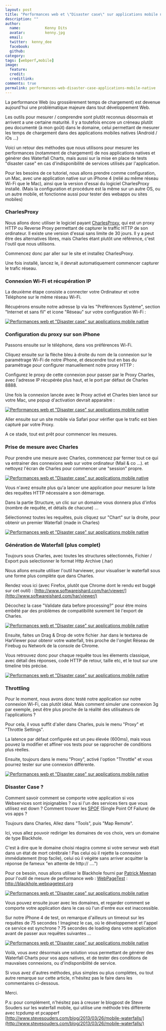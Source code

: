 ```yaml
---
layout: post
title: "Performances web et \"Disaster case\" sur applications mobile native"
description: ""
author:
  name:           Kenny Dits
  avatar:         kenny.jpg
  email:          
  twitter:  kenny_dee      
  facebook:       
  github:    
category: 
tags: [webperf,mobile]
image:
  feature: 
  credit: 
  creditlink: 
comments: true  
permalink: performances-web-disaster-case-applications-mobile-native
---
```


La performance Web (ou grossièrement temps de chargement) est devenue aujourd'hui une problématique majeure dans tout développement Web.

Les outils pour mesurer / comprendre sont plutôt reconnus désormais et arrivent a une certaine maturité. Il y a toutefois encore un créneau plutôt peu documenté (à mon goût) dans le domaine, celui permettant de mesurer les temps de chargement dans des applications mobiles natives (Android / iOs ...)

Voici un retour des méthodes que nous utilisons pour mesurer les performances (notamment de chargement) de nos applications natives et générer des Waterfall Charts, mais aussi sur la mise en place de tests "disaster case" en cas d'indisponibilité de services utilisés par l'application.

Pour les besoins de ce tutoriel, nous allons prendre comme configuration, un Mac, avec une application native sur un iPhone 4 (relié au même réseau Wi-Fi que le Mac), ainsi que la version d'essai du logiciel CharlesProxy installé. (Mais la configuration et procédure est la même sur un autre OS, ou un autre mobile, et fonctionne aussi pour tester des webapps ou sites mobiles)





### CharlesProxy

Nous allons donc utiliser le logiciel payant [CharlesProxy](http://www.charlesproxy.com/), qui est un proxy HTTP ou Reverse Proxy permettant de capturer le traffic HTTP de son ordinateur. Il existe une version d'essai sans limite de 30 jours. Il y a peut être des alternatives libres, mais Charles étant plutôt une référence, c'est l'outil que nous utilisons.

Commencez donc par aller sur le site et installez CharlesProxy.

Une fois installé, lancez le, il devrait automatiquement commencer capturer le trafic réseau.





### Connexion Wi-Fi et récupération IP

La deuxième étape consiste a connecter votre Ordinateur et votre Téléphone sur le même réseau Wi-Fi.



Récupérons ensuite notre adresse Ip via les "Préférences Système", section "Internet et sans fil" et icone "Réseau" sur votre configuration Wi-Fi :



[![Performances web et "Disaster case" sur applications mobile native](http://img.over-blog-kiwi.com/0/00/30/83/201306/ob_9f332944f7f96d84b86805a14041a546_recup-ip.png)](http://img.over-blog-kiwi.com/0/00/30/83/201306/ob_9f332944f7f96d84b86805a14041a546_recup-ip.png)




### Configuration du proxy sur son iPhone

Passons ensuite sur le téléphone, dans vos préférences Wi-Fi.

Cliquez ensuite sur la flèche bleu à droite du nom de la connexion sur le paramétrage Wi-Fi de notre iPhone, et descendre tout en bas du paramétrage pour configurer manuellement notre proxy HTTP :

Configurez le proxy de cette connexion pour passer par le Proxy Charles, avec l'adresse IP récupérée plus haut, et le port par défaut de Charles 8888.



Une fois la connexion lancée avec le Proxy activé et Charles bien lancé sur votre Mac, une popup d'activation devrait apparaitre :



[![Performances web et "Disaster case" sur applications mobile native](http://img.over-blog-kiwi.com/0/00/30/83/201306/ob_5fdf154fbea7025d99bd2e09dcd8e6cb_autorisation-charles.png)](http://img.over-blog-kiwi.com/0/00/30/83/201306/ob_5fdf154fbea7025d99bd2e09dcd8e6cb_autorisation-charles.png)

Aller ensuite sur un site mobile via Safari pour vérifier que le trafic est bien capturé par votre Proxy.




A ce stade, tout est prêt pour commencer les mesures.




### Prise de mesure avec Charles

Pour prendre une mesure avec Charles, commencez par fermer tout ce qui va entrainer des connexions web sur votre ordinateur (Mail & co ...). et nettoyez l'écran de Charles pour commencer une "session" propre.



[![Performances web et "Disaster case" sur applications mobile native](http://img.over-blog-kiwi.com/0/00/30/83/201306/ob_689b14b9dc97e42b31a007ecfe7343f1_cleaner-charles.png)](http://img.over-blog-kiwi.com/0/00/30/83/201306/ob_689b14b9dc97e42b31a007ecfe7343f1_cleaner-charles.png)

Vous n'avez ensuite plus qu'a lancer une application pour mesurer la liste des requêtes HTTP nécessaire a son démarrage.

Dans la partie Structure, un clic sur un domaine vous donnera plus d'infos (nombre de requête, et détails de chacune) ...

Sélectionnez toutes les requêtes, puis cliquez sur "Chart" sur la droite, pour obtenir un premier Waterfall (made in Charles)



[![Performances web et "Disaster case" sur applications mobile native](http://img.over-blog-kiwi.com/0/00/30/83/201306/ob_a5ed4b66cceafe170170112a0c5bc5ae_recording-charles-chart.png)](http://img.over-blog-kiwi.com/0/00/30/83/201306/ob_a5ed4b66cceafe170170112a0c5bc5ae_recording-charles-chart.png)



### Génération de Waterfall (plus complet)

Toujours sous Charles, avec toutes les structures sélectionnés, Fichier / Export puis selectionner le format Http Archive (.har)

Nous allons ensuite utiliser l'outil harviewer, pour visualiser le waterfall sous une forme plus complète que dans Charles.

Rendez vous ici (avec Firefox, plutôt que Chrome dont le rendu est buggé sur cet outil) : [http://www.softwareishard.com/har/viewer/](http://www.softwareishard.com/har/viewer/)

Décochez la case "Validate data before processing?" pour être moins embêté par des problèmes de compatibilité surement lié l'export de Charles.



[![Performances web et "Disaster case" sur applications mobile native](http://img.over-blog-kiwi.com/0/00/30/83/201306/ob_1ca8d35846fcf94af13302079edba29d_harviewer.png)](http://img.over-blog-kiwi.com/0/00/30/83/201306/ob_1ca8d35846fcf94af13302079edba29d_harviewer.png)

Ensuite, faites un Drag & Drop de votre fichier .har dans le textarea de HarViewer pour obtenir votre waterfall, très proche de l'onglet Réseau de Firebug ou Network de la console de Chrome.

Vous retrouvez donc pour chaque requête tous les élements classique, avec détail des réponses, code HTTP de retour, taille etc, et le tout sur une timeline très précise.



[![Performances web et "Disaster case" sur applications mobile native](http://img.over-blog-kiwi.com/0/00/30/83/201306/ob_592bf871e7372f057e87d3bad159ca0d_waterfall-har-viewer.png)](http://img.over-blog-kiwi.com/0/00/30/83/201306/ob_592bf871e7372f057e87d3bad159ca0d_waterfall-har-viewer.png)



### Throttling

Pour le moment, nous avons donc testé notre application sur notre connexion Wi-Fi, cas plutôt idéal. Mais comment simuler une connexion 3g par exemple, peut être plus proche de la réalité des utilisateurs de l'applications ?

Pour cela, il vous suffit d'aller dans Charles, puis le menu "Proxy" et "Throttle Settings".

La latence par défaut configurée est un peu élevée (600ms), mais vous pouvez la modifier et affiner vos tests pour se rapprocher de conditions plus réelles.

Ensuite, toujours dans le menu "Proxy", activé l'option "Throttle" et vous pourrez tester sur une connexion différente.



[![Performances web et "Disaster case" sur applications mobile native](http://img.over-blog-kiwi.com/0/00/30/83/201306/ob_e2de8973ef740d2832a1e475cc632226_throttling.png)](http://img.over-blog-kiwi.com/0/00/30/83/201306/ob_e2de8973ef740d2832a1e475cc632226_throttling.png)



### Disaster Case ?

Comment savoir comment se comporte votre application si vos Webservices sont injoignables ? ou si l'un des services tiers que vous utilisez est down ? Comment trouver les [SPOF](http://blog.patrickmeenan.com/2011/10/testing-for-frontend-spof.html) (Single Point Of Failure) de vos apps ?

Toujours dans Charles, Allez dans "Tools", puis "Map Remote".

Ici, vous allez pouvoir rediriger les domaines de vos choix, vers un domaine de type Blackhole.

C'est à dire que le domaine choisi réagira comme si votre serveur web était dans un état de mort cérébrale ! Pas celui où il rejette la connexion immédiatement (trop facile), celui où il végète sans arriver acquitter la réponse (le fameux "en attente de http:// ....")

Pour ce besoin, nous allons utiliser le Blackhole fourni par [Patrick Meenan](https://twitter.com/patmeenan) pour l'outil de mesure de performance web : [WebPageTest](http://www.webpagetest.org) : http://blackhole.webpagetest.org



[![Performances web et "Disaster case" sur applications mobile native](http://img.over-blog-kiwi.com/0/00/30/83/201307/ob_f21590aa8b7234c9f7bc596f31f3d6d3_mapremote.png)](http://img.over-blog-kiwi.com/0/00/30/83/201307/ob_f21590aa8b7234c9f7bc596f31f3d6d3_mapremote.png)

Vous pouvez ensuite jouer avec les domaines, et regarder comment se comporte votre application dans le cas où l'un d'entre eux est inaccessible.

Sur notre iPhone 4 de test, on remarque d'ailleurs un timeout sur les requêtes de 75 secondes ! Imaginez le cas, où le développement et l'appel ce service est synchrone ? 75 secondes de loading dans votre application avant de passer aux requêtes suivantes ...



[![Performances web et "Disaster case" sur applications mobile native](http://img.over-blog-kiwi.com/0/00/30/83/201307/ob_08a2d492e28867e560b7a8863c328022_spof.png)](http://img.over-blog-kiwi.com/0/00/30/83/201307/ob_08a2d492e28867e560b7a8863c328022_spof.png)

Voilà, vous avez désormais une solution vous permettant de générer des Waterfall Charts pour vos apps natives, et de tester des conditions de mauvaises connexions, ou d'indisponibilité de service.

Si vous avez d'autres méthodes, plus simples ou plus complètes, ou tout autre remarque sur cette article, n'hésitez pas le faire dans les commentaires ci-dessous.

Merci.

P.s: pour complément, n'hésitez pas à creuser le blogpost de Steve Souders sur les waterfall mobile, qui utilise une méthode très différente avec tcpdump et pcapperf [http://www.stevesouders.com/blog/2013/03/26/mobile-waterfalls/](http://www.stevesouders.com/blog/2013/03/26/mobile-waterfalls/)



